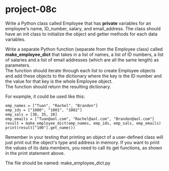 # project-08c

Write a Python class called Employee that has **private** variables for an employee's name, ID_number, salary, and email_address. The class should have an init class to initialize the object and getter methods for each data variables. 

Write a separate Python function (separate from the Employee class) called **make_employee_dict** that takes in a  list of names, 
a list of ID numbers, a list of salaries and a list of email addresses (which are all the same length) as parameters.  
The function should iterate through each list to create Employee objects and add these objects to the dictionary where the key is the ID number and the value for that key is the whole Employee object.  
The function should return the resulting dictionary.

For example, it could be used like this:
```
emp_names = ["Tuan", "Rachel", "Brandon"]
emp_ids = ["1000", "1001", "1002"]
emp_sals = [30, 35, 28]
emp_emails = ["Tuan@aol.com", "Rachel@aol.com", "Brandon@aol.com"]
result = make_employee_dict(emp_names, emp_ids, emp_sals, emp_emails)
print(result["100"].get_name())
```

Remember in your testing that printing an object of a user-defined class will just print out the object's type and address in memory.  If you want to print the values of its data members, you need to call its get functions, as shown in the print statement above.

The file should be named: make_employee_dict.py
